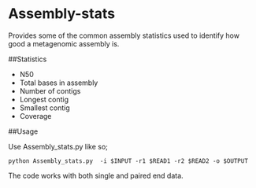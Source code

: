 # Assembly-stats
Provides some of the common assembly statistics used to identify how good a metagenomic assembly is.


##Statistics  
- N50
- Total bases in assembly
- Number of contigs
- Longest contig
- Smallest contig
-  Coverage



##Usage

Use Assembly_stats.py like so;
```
python Assembly_stats.py  -i $INPUT -r1 $READ1 -r2 $READ2 -o $OUTPUT

```

The code works with both single and paired end data.
